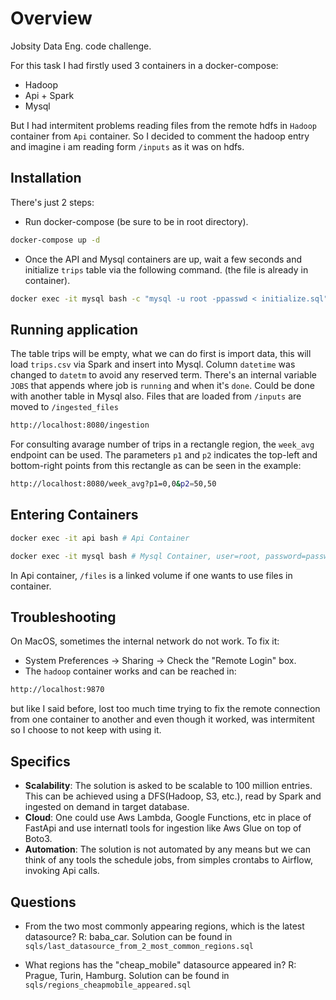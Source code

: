 # Overview

Jobsity Data Eng. code challenge.

For this task I had firstly used 3 containers in a docker-compose:
- Hadoop
- Api + Spark
- Mysql

But I had intermitent problems reading files from the remote hdfs in `Hadoop` container from `Api` container. So I decided to comment the hadoop entry and imagine i am reading form `/inputs` as it was on hdfs.

## Installation
There's just 2 steps:
- Run docker-compose (be sure to be in root directory).
```bash
docker-compose up -d
```

- Once the API and Mysql containers are up, wait a few seconds and initialize `trips` table via the following command. (the file is already in container).
```bash
docker exec -it mysql bash -c "mysql -u root -ppasswd < initialize.sql"
```

## Running application

The table trips will be empty, what we can do first is import data, this will load `trips.csv` via Spark and insert into Mysql. Column `datetime` was changed to `datetm` to avoid any reserved term. There's an internal variable `JOBS` that appends where job is `running` and when it's `done`. Could be done with another table in Mysql also. Files that are loaded from `/inputs` are moved to `/ingested_files`

```bash
http://localhost:8080/ingestion
```

For consulting avarage number of trips in a rectangle region, the `week_avg` endpoint can be used. The parameters `p1` and `p2` indicates the top-left and bottom-right points from this rectangle as can be seen in the example:

```bash
http://localhost:8080/week_avg?p1=0,0&p2=50,50
```

## Entering Containers

```bash
docker exec -it api bash # Api Container
```

```bash
docker exec -it mysql bash # Mysql Container, user=root, password=passwd
```

In Api container, `/files` is a linked volume if one wants to use files in container.

## Troubleshooting

On MacOS, sometimes the internal network do not work. To fix it:
- System Preferences -> Sharing -> Check the "Remote Login" box.
- The `hadoop` container works and can be reached in:

```bash
http://localhost:9870
```

but like I said before, lost too much time trying to fix the remote connection from one container to another and even though it worked, was intermitent so I choose to not keep with using it.

## Specifics
- __Scalability__:
The solution is asked to be scalable to 100 million entries. This can be achieved using a DFS(Hadoop, S3, etc.), read by Spark and ingested on demand in target database.
- __Cloud__: One could use Aws Lambda, Google Functions, etc in place of FastApi and use internatl tools for ingestion like Aws Glue on top of Boto3.
- __Automation__: The solution is not automated by any means but we can think of any tools the schedule jobs, from simples crontabs to Airflow, invoking Api calls.

## Questions
- From the two most commonly appearing regions, which is the latest datasource?
R: baba_car. Solution can be found in `sqls/last_datasource_from_2_most_common_regions.sql`

- What regions has the "cheap_mobile" datasource appeared in?
R: Prague, Turin, Hamburg. Solution can be found in `sqls/regions_cheapmobile_appeared.sql`
